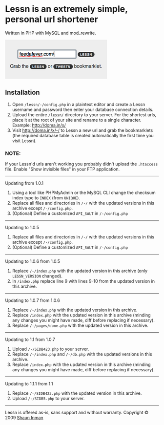 # Lessn is an extremely simple, personal url shortener

Written in PHP with MySQL and mod_rewrite.

![Lessn](/assets/lessn.png)

## Installation

1. Open `/lessn/-/config.php` in a plaintext editor and
   create a Lessn username and password then enter your
   database connection details.
2. Upload the entire `/lessn/` directory to your server.
   For the shortest urls, place it at the root of your
   site and rename to a single character.
   Example: http://doma.in/x/
3. Visit http://doma.in/x/-/ to Lessn a new url and grab
   the bookmarklets (the required database table is created
   automatically the first time you visit Lessn).

### NOTE:

If your Lessn'd urls aren't working you probably didn't
upload the `.htaccess` file. Enable "Show invisible files"
in your FTP application.

-----------------------------------------------------------

Updating from 1.0.1

1. Using a tool like PHPMyAdmin or the MySQL CLI change the
   checksum index type to `INDEX` (from `UNIQUE`).
2. Replace all files and directories in `/-/` with the updated
   versions in this archive except `/-/config.php`.
3. (Optional) Define a customized `API_SALT` in `/-/config.php`

-----------------------------------------------------------

Updating to 1.0.5

1. Replace all files and directories in `/-/` with the updated
   versions in this archive except `/-/config.php`.
2. (Optional) Define a customized `API_SALT` in `/-/config.php`

-----------------------------------------------------------

Updating to 1.0.6 from 1.0.5

1. Replace `/-/index.php` with the updated version in this
   archive (only `LESSN_VERSION` changed).
2. In `/index.php` replace line 9 with lines 9-10 from the
   updated version in this archive.

-----------------------------------------------------------

Updating to 1.0.7 from 1.0.6

1. Replace `/-/index.php` with the updated version in this
   archive.
2. Replace `/index.php` with the updated version in this
   archive (minding any changes you might have made, diff
   before replacing if necessary).
3. Replace `/-/pages/done.php` with the updated version in
   this archive.

-----------------------------------------------------------

Updating to 1.1 from 1.0.7

1. Upload `/-/SIDB423.php` to your server.
2. Replace `/-/index.php` and `/-/db.php` with the updated
   versions in this archive.
3. Replace `/index.php` with the updated version in this
   archive (minding any changes you might have made, diff
   before replacing if necessary).

-----------------------------------------------------------

Updating to 1.1.1 from 1.1

1. Replace `/-/SIDB423.php` with the updated version in this
   archive.
2. Upload `/-/SIDB5.php` to your server.

-----------------------------------------------------------

Lessn is offered as-is, sans support and without warranty.
Copyright © 2009 [Shaun Inman](http://shauninman.com/)
